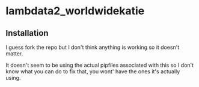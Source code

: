 # lambdata2_worldwidekatie

## Installation

I guess fork the repo but I don't think anything is working so it doesn't matter.

It doesn't seem to be using the actual pipfiles associated with this so I don't know what you can do to fix that, you wont' have the ones it's actually using.